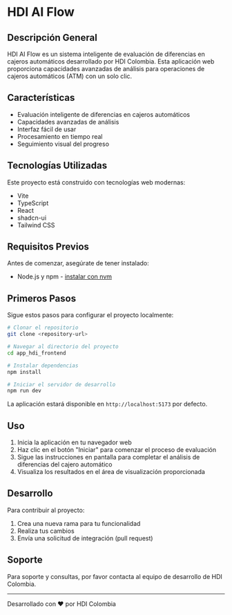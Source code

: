 # HDI AI Flow

## Descripción General

HDI AI Flow es un sistema inteligente de evaluación de diferencias en cajeros automáticos desarrollado por HDI Colombia. Esta aplicación web proporciona capacidades avanzadas de análisis para operaciones de cajeros automáticos (ATM) con un solo clic.

## Características

- Evaluación inteligente de diferencias en cajeros automáticos
- Capacidades avanzadas de análisis
- Interfaz fácil de usar
- Procesamiento en tiempo real
- Seguimiento visual del progreso

## Tecnologías Utilizadas

Este proyecto está construido con tecnologías web modernas:

- Vite
- TypeScript
- React
- shadcn-ui
- Tailwind CSS

## Requisitos Previos

Antes de comenzar, asegúrate de tener instalado:
- Node.js y npm - [instalar con nvm](https://github.com/nvm-sh/nvm#installing-and-updating)

## Primeros Pasos

Sigue estos pasos para configurar el proyecto localmente:

```sh
# Clonar el repositorio
git clone <repository-url>

# Navegar al directorio del proyecto
cd app_hdi_frontend

# Instalar dependencias
npm install

# Iniciar el servidor de desarrollo
npm run dev
```

La aplicación estará disponible en `http://localhost:5173` por defecto.

## Uso

1. Inicia la aplicación en tu navegador web
2. Haz clic en el botón "Iniciar" para comenzar el proceso de evaluación
3. Sigue las instrucciones en pantalla para completar el análisis de diferencias del cajero automático
4. Visualiza los resultados en el área de visualización proporcionada

## Desarrollo

Para contribuir al proyecto:

1. Crea una nueva rama para tu funcionalidad
2. Realiza tus cambios
3. Envía una solicitud de integración (pull request)

## Soporte

Para soporte y consultas, por favor contacta al equipo de desarrollo de HDI Colombia.

---

Desarrollado con ❤️ por HDI Colombia
